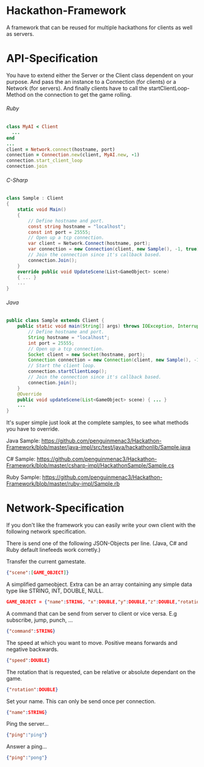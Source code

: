 Hackathon-Framework
===================

A framework that can be reused for multiple hackathons for clients as well as servers.

API-Specification
=================

You have to extend either the Server or the Client class dependent on your purpose. And pass the an instance to a Connection (for clients) or a Network (for servers). And finally clients have to call the startClientLoop-Method on the connection to get the game rolling.

###### Ruby
```ruby
class MyAI < Client
  ...
end
...
client = Network.connect(hostname, port)
connection = Connection.new(client, MyAI.new, -1)
connection.start_client_loop
connection.join
```

###### C-Sharp

```csharp
class Sample : Client
{
    static void Main()
    {
        // Define hostname and port.
        const string hostname = "localhost";
        const int port = 25555;
        // Open up a tcp connection.
        var client = Network.Connect(hostname, port);
        var connection = new Connection(client, new Sample(), -1, true);
        // Join the connection since it's callback based.
        connection.Join();
    }
    override public void UpdateScene(List<GameObject> scene)
    { ... }
    ...
}
```

###### Java

```java
public class Sample extends Client {
    public static void main(String[] args) throws IOException, InterruptedException {
        // Define hostname and port.
        String hostname = "localhost";
        int port = 25555;
        // Open up a tcp connection.
        Socket client = new Socket(hostname, port);
        Connection connection = new Connection(client, new Sample(), -1);
        // Start the client loop.
        connection.startClientLoop();
        // Join the connection since it's callback based.
        connection.join();
    }
    @Override
    public void updateScene(List<GameObject> scene) { ... }
    ...
}
```

It's super simple just look at the complete samples, to see what methods you have to override.

Java Sample: https://github.com/penguinmenac3/Hackathon-Framework/blob/master/java-impl/src/test/java/hackathonlib/Sample.java

C# Sample: https://github.com/penguinmenac3/Hackathon-Framework/blob/master/csharp-impl/HackathonSample/Sample.cs

Ruby Sample: https://github.com/penguinmenac3/Hackathon-Framework/blob/master/ruby-impl/Sample.rb

Network-Specification
=====================

If you don't like the framework you can easily write your own client with the following network specification.

There is send one of the following JSON-Objects per line. (Java, C# and Ruby default linefeeds work corretly.)

Transfer the current gamestate.
```json
{"scene":[GAME_OBJECT]}
```

A simplified gameobject. Extra can be an array containing any simple data type like STRING, INT, DOUBLE, NULL.
```json
GAME_OBJECT = {"name":STRING, "x":DOUBLE,"y":DOUBLE,"z":DOUBLE,"rotation":[0,2*PI],"extra":[]}
```

A command that can be send from server to client or vice versa. E.g subscribe, jump, punch, ...
```json
{"command":STRING}
```

The speed at which you want to move. Positive means forwards and negative backwards.
```json
{"speed":DOUBLE}
```

The rotation that is requested, can be relative or absolute dependant on the game.
```json
{"rotation":DOUBLE}
```

Set your name. This can only be send once per connection.
```json
{"name":STRING}
```

Ping the server...
```json
{"ping":"ping"}
```

Answer a ping...
```json
{"ping":"pong"}
```
